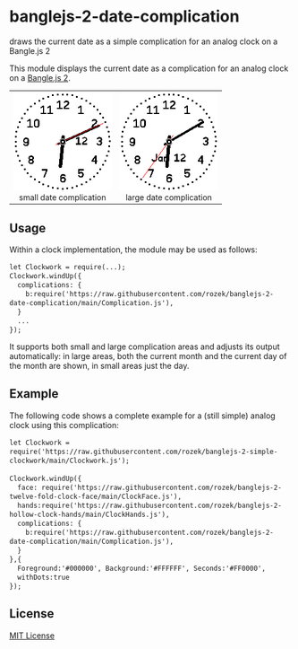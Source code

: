 # banglejs-2-date-complication #

draws the current date as a simple complication for an analog clock on a Bangle.js 2

This module displays the current date as a complication for an analog clock on a [Bangle.js 2](https://www.espruino.com/Bangle.js2).

<table>
 <tr valign="top">
   <td align="center"><img src="smallDateComplication.png"><br>small date complication</td>
   <td align="center"><img src="largeDateComplication.png"><br>large date complication</td>
 </tr>
</table>

## Usage ##

Within a clock implementation, the module may be used as follows:

```
let Clockwork = require(...);
Clockwork.windUp({
  complications: {
    b:require('https://raw.githubusercontent.com/rozek/banglejs-2-date-complication/main/Complication.js'),
  }
  ...
});
```

It supports both small and large complication areas and adjusts its output automatically: in large areas, both the current month and the current day of the month are shown, in small areas just the day.

## Example ##

The following code shows a complete example for a (still simple) analog clock using this complication:

```
let Clockwork = require('https://raw.githubusercontent.com/rozek/banglejs-2-simple-clockwork/main/Clockwork.js');

Clockwork.windUp({
  face: require('https://raw.githubusercontent.com/rozek/banglejs-2-twelve-fold-clock-face/main/ClockFace.js'),
  hands:require('https://raw.githubusercontent.com/rozek/banglejs-2-hollow-clock-hands/main/ClockHands.js'),
  complications: {
    b:require('https://raw.githubusercontent.com/rozek/banglejs-2-date-complication/main/Complication.js'),
  }
},{
  Foreground:'#000000', Background:'#FFFFFF', Seconds:'#FF0000',
  withDots:true
});
```

## License ##

[MIT License](LICENSE.md)
